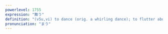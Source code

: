 ```yaml
---
powerlevel: 1755
expression: "舞う"
definition: "(v5u,vi) to dance (orig. a whirling dance); to flutter about; to revolve; (P)"
pronunciation: "まう"
---
```

